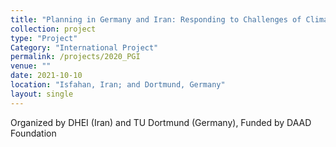 ```yaml
---
title: "Planning in Germany and Iran: Responding to Challenges of Climate Change through Intercultural Dialogue (2020-2021)"
collection: project
type: "Project"
Category: "International Project"
permalink: /projects/2020_PGI
venue: ""
date: 2021-10-10
location: "Isfahan, Iran; and Dortmund, Germany"
layout: single
---
```


Organized by DHEI (Iran) and TU Dortmund (Germany), Funded by DAAD Foundation
